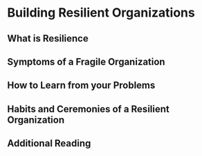 # Building Resilient Organizations
## What is Resilience
## Symptoms of a Fragile Organization
## How to Learn from your Problems
## Habits and Ceremonies of a Resilient Organization
## Additional Reading